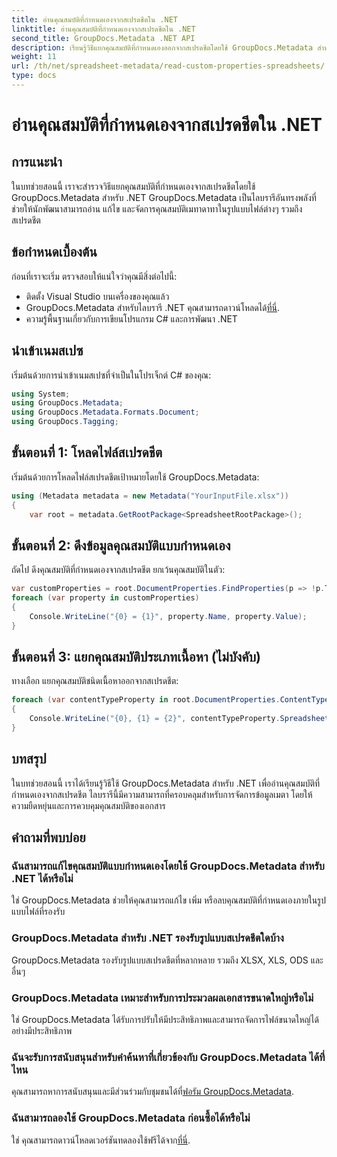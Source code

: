 ```yaml
---
title: อ่านคุณสมบัติที่กำหนดเองจากสเปรดชีตใน .NET
linktitle: อ่านคุณสมบัติที่กำหนดเองจากสเปรดชีตใน .NET
second_title: GroupDocs.Metadata .NET API
description: เรียนรู้วิธีแยกคุณสมบัติที่กำหนดเองออกจากสเปรดชีตโดยใช้ GroupDocs.Metadata สำหรับ .NET ปรับปรุงการจัดการข้อมูลเมตาในแอปพลิเคชัน .NET ของคุณ
weight: 11
url: /th/net/spreadsheet-metadata/read-custom-properties-spreadsheets/
type: docs
---
```

# อ่านคุณสมบัติที่กำหนดเองจากสเปรดชีตใน .NET

## การแนะนำ
ในบทช่วยสอนนี้ เราจะสำรวจวิธีแยกคุณสมบัติที่กำหนดเองจากสเปรดชีตโดยใช้ GroupDocs.Metadata สำหรับ .NET GroupDocs.Metadata เป็นไลบรารีอันทรงพลังที่ช่วยให้นักพัฒนาสามารถอ่าน แก้ไข และจัดการคุณสมบัติเมทาดาทาในรูปแบบไฟล์ต่างๆ รวมถึงสเปรดชีต
## ข้อกำหนดเบื้องต้น
ก่อนที่เราจะเริ่ม ตรวจสอบให้แน่ใจว่าคุณมีสิ่งต่อไปนี้:
- ติดตั้ง Visual Studio บนเครื่องของคุณแล้ว
-  GroupDocs.Metadata สำหรับไลบรารี .NET คุณสามารถดาวน์โหลดได้[ที่นี่](https://releases.groupdocs.com/metadata/net/).
- ความรู้พื้นฐานเกี่ยวกับการเขียนโปรแกรม C# และการพัฒนา .NET

## นำเข้าเนมสเปซ
เริ่มต้นด้วยการนำเข้าเนมสเปซที่จำเป็นในโปรเจ็กต์ C# ของคุณ:
```csharp
using System;
using GroupDocs.Metadata;
using GroupDocs.Metadata.Formats.Document;
using GroupDocs.Tagging;
```
## ขั้นตอนที่ 1: โหลดไฟล์สเปรดชีต
เริ่มต้นด้วยการโหลดไฟล์สเปรดชีตเป้าหมายโดยใช้ GroupDocs.Metadata:
```csharp
using (Metadata metadata = new Metadata("YourInputFile.xlsx"))
{
    var root = metadata.GetRootPackage<SpreadsheetRootPackage>();
```
## ขั้นตอนที่ 2: ดึงข้อมูลคุณสมบัติแบบกำหนดเอง
ถัดไป ดึงคุณสมบัติที่กำหนดเองจากสเปรดชีต ยกเว้นคุณสมบัติในตัว:
```csharp
var customProperties = root.DocumentProperties.FindProperties(p => !p.Tags.Contains(Tags.Document.BuiltIn));
foreach (var property in customProperties)
{
    Console.WriteLine("{0} = {1}", property.Name, property.Value);
}
```
## ขั้นตอนที่ 3: แยกคุณสมบัติประเภทเนื้อหา (ไม่บังคับ)
ทางเลือก แยกคุณสมบัติชนิดเนื้อหาออกจากสเปรดชีต:
```csharp
foreach (var contentTypeProperty in root.DocumentProperties.ContentTypeProperties.ToList())
{
    Console.WriteLine("{0}, {1} = {2}", contentTypeProperty.SpreadsheetPropertyType, contentTypeProperty.Name, contentTypeProperty.SpreadsheetPropertyValue);
}
```

## บทสรุป
ในบทช่วยสอนนี้ เราได้เรียนรู้วิธีใช้ GroupDocs.Metadata สำหรับ .NET เพื่ออ่านคุณสมบัติที่กำหนดเองจากสเปรดชีต ไลบรารีนี้มีความสามารถที่ครอบคลุมสำหรับการจัดการข้อมูลเมตา โดยให้ความยืดหยุ่นและการควบคุมคุณสมบัติของเอกสาร

## คำถามที่พบบ่อย
### ฉันสามารถแก้ไขคุณสมบัติแบบกำหนดเองโดยใช้ GroupDocs.Metadata สำหรับ .NET ได้หรือไม่
ใช่ GroupDocs.Metadata ช่วยให้คุณสามารถแก้ไข เพิ่ม หรือลบคุณสมบัติที่กำหนดเองภายในรูปแบบไฟล์ที่รองรับ
### GroupDocs.Metadata สำหรับ .NET รองรับรูปแบบสเปรดชีตใดบ้าง
GroupDocs.Metadata รองรับรูปแบบสเปรดชีตที่หลากหลาย รวมถึง XLSX, XLS, ODS และอื่นๆ
### GroupDocs.Metadata เหมาะสำหรับการประมวลผลเอกสารขนาดใหญ่หรือไม่
ใช่ GroupDocs.Metadata ได้รับการปรับให้มีประสิทธิภาพและสามารถจัดการไฟล์ขนาดใหญ่ได้อย่างมีประสิทธิภาพ
### ฉันจะรับการสนับสนุนสำหรับคำค้นหาที่เกี่ยวข้องกับ GroupDocs.Metadata ได้ที่ไหน
 คุณสามารถหาการสนับสนุนและมีส่วนร่วมกับชุมชนได้ที่[ฟอรัม GroupDocs.Metadata](https://forum.groupdocs.com/c/metadata/14).
### ฉันสามารถลองใช้ GroupDocs.Metadata ก่อนซื้อได้หรือไม่
 ใช่ คุณสามารถดาวน์โหลดเวอร์ชันทดลองใช้ฟรีได้จาก[ที่นี่](https://releases.groupdocs.com/).